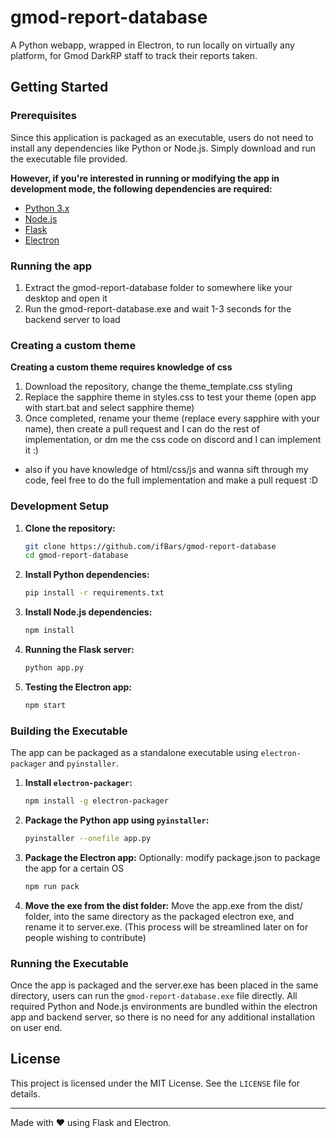 # gmod-report-database
 A Python webapp, wrapped in Electron, to run locally on virtually any platform, for Gmod DarkRP staff to track their reports taken.

## Getting Started

### Prerequisites
Since this application is packaged as an executable, users do not need to install any dependencies like Python or Node.js. Simply download and run the executable file provided.

**However, if you're interested in running or modifying the app in development mode, the following dependencies are required:**
- [Python 3.x](https://www.python.org/downloads/)
- [Node.js](https://nodejs.org/en/)
- [Flask](https://flask.palletsprojects.com/)
- [Electron](https://www.electronjs.org/)

### Running the app

1. Extract the gmod-report-database folder to somewhere like your desktop and open it
2. Run the gmod-report-database.exe and wait 1-3 seconds for the backend server to load

### Creating a custom theme

**Creating a custom theme requires knowledge of css**
1. Download the repository, change the theme_template.css styling
2. Replace the sapphire theme in styles.css to test your theme (open app with start.bat and select sapphire theme)
3. Once completed, rename your theme (replace every sapphire with your name), then create a pull request and I can do the rest of implementation, or dm me the css code on discord and I can implement it :)
- also if you have knowledge of html/css/js and wanna sift through my code, feel free to do the full implementation and make a pull request :D

### Development Setup

1. **Clone the repository:**
   ```bash
   git clone https://github.com/ifBars/gmod-report-database
   cd gmod-report-database
   ```

2. **Install Python dependencies:**
   ```bash
   pip install -r requirements.txt
   ```

3. **Install Node.js dependencies:**
   ```bash
   npm install
   ```

4. **Running the Flask server:**
   ```bash
   python app.py
   ```

5. **Testing the Electron app:**
   ```bash
   npm start
   ```

### Building the Executable

The app can be packaged as a standalone executable using `electron-packager` and `pyinstaller`.

1. **Install `electron-packager`:**
   ```bash
   npm install -g electron-packager
   ```

2. **Package the Python app using `pyinstaller`:**
   ```bash
   pyinstaller --onefile app.py
   ```

3. **Package the Electron app:**
   Optionally: modify package.json to package the app for a certain OS
   ```bash
   npm run pack
   ```

4. **Move the exe from the dist folder:**
   Move the app.exe from the dist/ folder, into the same directory as the packaged electron exe, and rename it to server.exe. (This process will be streamlined later on for people wishing to contribute)

### Running the Executable

Once the app is packaged and the server.exe has been placed in the same directory, users can run the `gmod-report-database.exe` file directly. All required Python and Node.js environments are bundled within the electron app and backend server, so there is no need for any additional installation on user end.

## License
This project is licensed under the MIT License. See the `LICENSE` file for details.

---

Made with ❤️ using Flask and Electron.

